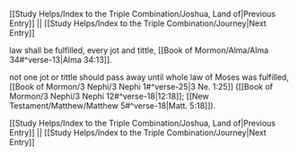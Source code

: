 [[Study Helps/Index to the Triple Combination/Joshua, Land of|Previous Entry]]  ||  [[Study Helps/Index to the Triple Combination/Journey|Next Entry]]

 law shall be fulfilled, every jot and tittle, [[Book of Mormon/Alma/Alma 34#^verse-13|Alma 34:13]].

 not one jot or tittle should pass away until whole law of Moses was fulfilled, [[Book of Mormon/3 Nephi/3 Nephi 1#^verse-25|3 Ne. 1:25]] ([[Book of Mormon/3 Nephi/3 Nephi 12#^verse-18|12:18]]; [[New Testament/Matthew/Matthew 5#^verse-18|Matt. 5:18]]).

[[Study Helps/Index to the Triple Combination/Joshua, Land of|Previous Entry]]  ||  [[Study Helps/Index to the Triple Combination/Journey|Next Entry]]